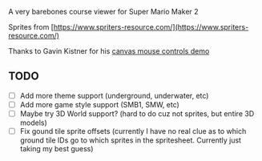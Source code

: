 A very barebones course viewer for Super Mario Maker 2

Sprites from [https://www.spriters-resource.com/](https://www.spriters-resource.com/)

Thanks to Gavin Kistner for his [canvas mouse controls demo](http://phrogz.net/tmp/canvas_zoom_to_cursor.html)

## TODO

- [ ] Add more theme support (underground, underwater, etc)
- [ ] Add more game style support (SMB1, SMW, etc)
- [ ] Maybe try 3D World support? (hard to do cuz not sprites, but entire 3D models)
- [ ] Fix gound tile sprite offsets (currently I have no real clue as to which ground tile IDs go to which sprites in the spritesheet. Currently just taking my best guess)